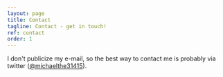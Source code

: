 ```yaml
---
layout: page
title: Contact
tagline: Contact - get in touch!
ref: contact
order: 1
---
```


I don't publicize my e-mail, so the best way to contact me is probably via twitter ([@michaelthe31415](https://twitter.com/michaelthe31415)).
